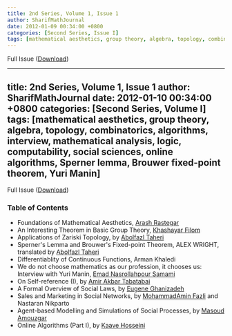 ```yaml
---
title: 2nd Series, Volume 1, Issue 1
author: SharifMathJournal
date: 2012-01-09 00:34:00 +0800
categories: [Second Series, Issue I]
tags: [mathematical aesthetics, group theory, algebra, topology, combinatorics, algorithms, interview, mathematical analysis, logic, computability, social sciences, online algorithms, Sperner lemma, Brouwer fixed-point theorem, Yuri Manin]
---
```


Full Issue ([Download](/assets/archive/secondSeries/2ndSeries_Vol1_Issue1.pdf))

---
title: 2nd Series, Volume 1, Issue 1
author: SharifMathJournal
date: 2012-01-10 00:34:00 +0800
categories: [Second Series,  Volume I]
tags: [mathematical aesthetics, group theory, algebra, topology, combinatorics, algorithms, interview, mathematical analysis, logic, computability, social sciences, online algorithms, Sperner lemma, Brouwer fixed-point theorem, Yuri Manin]
---

Full Issue ([Download](/assets/archive/secondSeries/2ndSeries_Vol1_Issue1.pdf))

### Table of Contents

- Foundations of Mathematical Aesthetics, [Arash Rastegar](https://math.sharif.ir/faculties/rastegar)
- An Interesting Theorem in Basic Group Theory, [Khashayar Filom](https://sites.google.com/site/kfilommath/)
- Applications of Zariski Topology, by [Abolfazl Taheri](https://ir.linkedin.com/in/abolfazl-taheri-79077076?original_referer=https%3A%2F%2Fwww.google.com%2F)
- Sperner's Lemma and Brouwer's Fixed-point Theorem, ALEX WRIGHT, translated by [Abolfazl Taheri](https://ir.linkedin.com/in/abolfazl-taheri-79077076?original_referer=https%3A%2F%2Fwww.google.com%2F)
- Differentiablity of Continuous Functions, Arman Khaledi
- We do not choose mathematics as our profession, it chooses us: Interview with Yuri Manin, [Emad Nasrollahpour Samami](https://www.linkedin.com/in/emad-nasrollahpour-03a36b50/)
- On Self-reference (I), by [Amir Akbar Tabatabai](https://amirtabatabai.github.io/)
- A Formal Overview of Social Laws, by [Eugene Ghanizadeh](https://github.com/loreanvictor)
- Sales and Marketing in Social Networks, by [MohammadAmin Fazli](https://sina.sharif.edu/~fazli/) and Nastaran Nikparto
- Agent-based Modelling and Simulations of Social Processes, by [Masoud Amouzgar](https://ir.linkedin.com/in/masoud-amouzgar-17903529)
- Online Algorithms (Part I), by [Kaave Hosseini](https://www.cs.rochester.edu/u/shossei2/)
